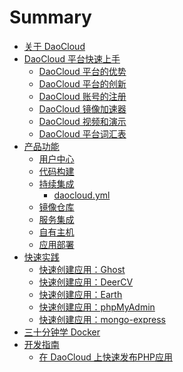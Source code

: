# Summary

<!-- TODO: 拆分三十分钟学 Docker -->

* [关于 DaoCloud](README.md)
* [DaoCloud 平台快速上手](tutorial/README.md)
  + [DaoCloud 平台的优势](tutorial/benefits.md)
  + [DaoCloud 平台的创新](tutorial/DaoCloud-innovation.md)
  + [DaoCloud 账号的注册](practice/register-account.md)
  + [DaoCloud 镜像加速器](tutorial/DaoCloudMirrorAccelerator.md)
  + [DaoCloud 视频和演示](tutorial/demo.md)
  + [DaoCloud 平台词汇表](tutorial/vocabulary.md)
* [产品功能](function/README.md)
  + [用户中心](function/profile.md)
  + [代码构建](function/code.md)
    <!-- - [Dockerfile]() -->
  + [持续集成](function/configure-daocloud-ci.md)
    - [daocloud.yml](function/daocloud-yml.md)
  + [镜像仓库](function/repos.md)
  + [服务集成](function/services.md)
  + [自有主机](function/host.md)
    <!-- - [关联 x4]() -->
    <!-- - [主机和容器的管理]() -->
  + [应用部署](function/deploy.md)
  <!-- + [应用管理]() -->
    <!-- - [公有云]() -->
    <!-- - [自有主机]() -->
* [快速实践](practice/README.md)
    <!-- - [公有云]() -->
    <!-- - [自有主机]() -->
  + [快速创建应用：Ghost](practice/ghost-blog.md)
  + [快速创建应用：DeerCV](practice/deer-resume.md)
  + [快速创建应用：Earth](practice/earth.md)
  + [快速创建应用：phpMyAdmin](practice/phpmyadmin.md)
  + [快速创建应用：mongo-express](practice/mongo-express.md)
* [三十分钟学 Docker](tutorial/DockerTutorial.md)
* [开发指南](dev/README.md)
  + [在 DaoCloud 上快速发布PHP应用](dev/php.md)
